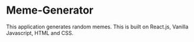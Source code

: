 # Meme-Generator
This application generates random memes. 
This is built on React.js, Vanilla Javascript, HTML and CSS.
